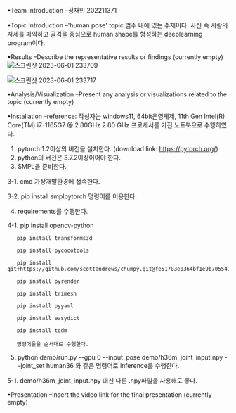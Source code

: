 •Team Introduction
  –정재민 202211371
  
•Topic Introduction
  –'human pose' topic 범주 내에 있는 주제이다. 사진 속 사람의 자세를 파악하고 골격을 중심으로 human shape를 형성하는 deeplearning program이다.
  
•Results
  –Describe the representative results or findings (currently empty)
![스크린샷 2023-06-01 233709](https://github.com/jeongjam/opensw23-JJM/assets/105273819/a08c566f-5912-4d7f-bd73-8c70509c414f)


![스크린샷 2023-06-01 233717](https://github.com/jeongjam/opensw23-JJM/assets/105273819/808f9920-6d51-4a23-8f72-5d5ce876fb26)

•Analysis/Visualization
  –Present any analysis or visualizations related to the topic (currently empty)

•Installation
  –reference: 작성자는 windows11, 64bit운영체제, 11th Gen Intel(R) Core(TM) i7-1165G7 @ 2.80GHz 2.80 GHz 프로세서를 가진 노트북으로 수행하였다.  
  1. pytorch 1.2이상의 버전을 설치한다. (download link: https://pytorch.org/)
  2. python의 버전은 3.7.2이상이어야 한다.
  3. SMPL을 준비한다.
  
  3-1. cmd 가상개발환경에 접속한다.
  
  3-2. pip install smplpytorch 명령어를 이용한다.
  
  4. requirements를 수행한다.
  
  4-1. pip install opencv-python
  
       pip install transforms3d
       
       pip install pycocotools
       
       pip install git+https://github.com/scottandrews/chumpy.git@fe51783e0364bf1e9b705541e7d77f894dd2b1ac
       
       pip install pyrender
       
       pip install trimesh
       
       pip install pyyaml
       
       pip install easydict
       
       pip install tqdm 
       
       명령어들을 순서대로 수행한다.
       
  5. python demo/run.py --gpu 0 --input_pose demo/h36m_joint_input.npy --joint_set human36 와 같은 명령어로 inference를 수행한다.
  
  5-1. demo/h36m_joint_input.npy 대신 다른 .npy파일을 사용해도 좋다.

•Presentation
  –Insert the video link for the final presentation (currently empty)
